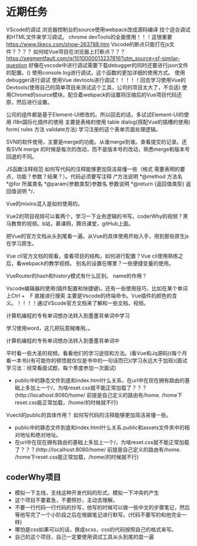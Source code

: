 # 近期任务

VScode的调试
浏览器控制台的source使用webpack改成源码编译
找个适合调试和HTML文件来学习调试。
chrome devTools的全面使用！！！这很重要 https://www.likecs.com/show-263788.htm
Vscode的断点只能打在js文件？？？？
如何给Vue项目在浏览器上打断点？？？
https://segmentfault.com/q/1010000013237816?utm_source=sf-similar-question
好像在vscode中进行调试需要下载debugger的同时还要进行json文件的配置。()
使用console.log进行调试，这个函数的更加详细的使用方式。
使用debugger进行调试
使用Vue devtools进行调试！！！！！回去学习使用Vue的Devtools(使用自己的简单项目来测试这个工具，公司的项目太大了，不合适)
使用Chrome的source模块，配合着webpack的设置将压缩后的Vue项目代码还原，然后进行设置。

公司的组件都是基于Element-UI修改的。所以回去的话，多试试Element-UI的使用
i18n国际化插件的使用
主要是表格的使用  table  dialog(搭配Vue的插槽的使用) form( rules 方法 validate方法)  学习注册的这个表单页面处理逻辑。

SVN的软件使用，主要是merge的功能。从谁merge到谁。查看提交的记录。还有SVN merge 的时候是每次的改动，而不是版本号的改动，熟悉merge和版本号回退的不同。

JS函数注释规范
如何写代码的注释能够更加简洁易懂一些（格式 需要表明的要点，功能？参数？结果？）。代码必须要写注释
/*方法说明
 *@method 方法名
 *@for 所属类名
 *@param{参数类型}参数名 参数说明
 *@return {返回值类型} 返回值说明
*/、

Vue的mixins混入是如何使用的。

Vue2的项目视频可以看两个，学习一下业务逻辑的书写。coderWhy的视频？黑马教育的视频。b站，慕课网，腾讯课堂，gitHub上面。

把Vue的官方文档从头到尾看一遍。从Vue的具体使用开始入手，用到那些原生js在学习原生。

Vue cli官方文档的观看，查看项目的结构，如何进行配置？Vue cli使用熟练之后，看webpack的教学视频。
别名的设置在哪里？一些便捷变量的使用。

VueRouter的hash和history模式有什么区别。   name的作用？

Vscode编辑器的使用(插件配置和快捷键)。还有一些使用技巧，比如在某个单词上Ctrl +　F 直接进行搜索
主要是Vscode的终端命令。Vue插件的颜色的含义。！！！！通过VScode官方文档来了解和一些文档，视频。

计算机编程的专有单词想办法转入到墨墨背单词中学习

学习使用word，这几把玩意贼难用。。

计算机编程的专有单词想办法转入到墨墨背单词中

平时看一些大圣的视频。看看他们的学习途径和方法。(看Vue和Jq源码)(每个月看一本书)(有可能你的顿悟就仅仅是书中的一句话而已)(学习永远大于加班)(面试学习法：经常看面试题，每个季度参加一次面试)

* public中的静态文件到底和index.html什么关系，在url中在现在拥有路由的基础上多加上一个/，为啥reset.css就不能正常加载了？？？(http://localhost:8080/home/    前提是自己定义的路由有/home.   /home下reset.css能正常加载，/home/的时候就不行)

Vuecli的public的具体作用？
如何写代码的注释能够更加简洁易懂一些。

* public中的静态文件到底和index.html什么关系.public和assets文件夹中的相对地址和绝对地址。
* 在url中在现在拥有路由的基础上多加上一个/，为啥reset.css就不能正常加载了？？？(http://localhost:8080/home/    前提是自己定义的路由有/home.   /home下reset.css能正常加载，/home/的时候就不行)

## coderWhy项目

* 模拟一下主线，支线这种开发代码的形式，模拟一下冲突的产生
* 这个项目不要着急，不要照抄，主动去理解。
* 不要一行代码一行代码的抄写，他写的时候可以做一些中文的步骤笔记，然后等他写完了一个小阶段之后在根据笔记进行默写。(代码不要写的和他完全一样)
* 哪怕是css如果可以的话，换成scss，css的代码按照自己的格式来写。
* 自己的这个项目，自己一定要使用调试工具从头到尾的盘一遍
